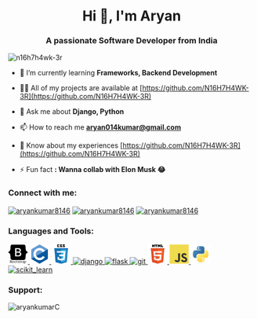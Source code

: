 <h1 align="center">Hi 👋, I'm Aryan</h1>
<h3 align="center">A passionate Software Developer from India</h3>

<p align="left"> <img src="https://komarev.com/ghpvc/?username=n16h7h4wk-3r&label=Profile%20views&color=0e75b6&style=flat" alt="n16h7h4wk-3r" /> </p>


- 🌱 I’m currently learning **Frameworks, Backend Development**

- 👨‍💻 All of my projects are available at [https://github.com/N16H7H4WK-3R](https://github.com/N16H7H4WK-3R)

- 💬 Ask me about **Django, Python**

- 📫 How to reach me **aryan014kumar@gmail.com**

- 📄 Know about my experiences [https://github.com/N16H7H4WK-3R](https://github.com/N16H7H4WK-3R)

- ⚡ Fun fact **: Wanna collab with Elon Musk 😂**

<h3 align="left">Connect with me:</h3>
<p align="left">
<a href="https://twitter.com/aryankumar8146" target="blank"><img align="center" src="https://raw.githubusercontent.com/rahuldkjain/github-profile-readme-generator/master/src/images/icons/Social/twitter.svg" alt="aryankumar8146" height="30" width="40" /></a>
<a href="https://linkedin.com/in/aryankumar8146" target="blank"><img align="center" src="https://raw.githubusercontent.com/rahuldkjain/github-profile-readme-generator/master/src/images/icons/Social/linked-in-alt.svg" alt="aryankumar8146" height="30" width="40" /></a>
<a href="https://instagram.com/aryankumar8146" target="blank"><img align="center" src="https://raw.githubusercontent.com/rahuldkjain/github-profile-readme-generator/master/src/images/icons/Social/instagram.svg" alt="aryankumar8146" height="30" width="40" /></a>
</p>

<h3 align="left">Languages and Tools:</h3>
<p align="left"> <a href="https://getbootstrap.com" target="_blank" rel="noreferrer"> <img src="https://raw.githubusercontent.com/devicons/devicon/master/icons/bootstrap/bootstrap-plain-wordmark.svg" alt="bootstrap" width="40" height="40"/> </a> <a href="https://www.cprogramming.com/" target="_blank" rel="noreferrer"> <img src="https://raw.githubusercontent.com/devicons/devicon/master/icons/c/c-original.svg" alt="c" width="40" height="40"/> </a> <a href="https://www.w3schools.com/css/" target="_blank" rel="noreferrer"> <img src="https://raw.githubusercontent.com/devicons/devicon/master/icons/css3/css3-original-wordmark.svg" alt="css3" width="40" height="40"/> </a> <a href="https://www.djangoproject.com/" target="_blank" rel="noreferrer"> <img src="https://cdn.worldvectorlogo.com/logos/django.svg" alt="django" width="40" height="40"/> </a> <a href="https://flask.palletsprojects.com/" target="_blank" rel="noreferrer"> <img src="https://www.vectorlogo.zone/logos/pocoo_flask/pocoo_flask-icon.svg" alt="flask" width="40" height="40"/> </a> <a href="https://git-scm.com/" target="_blank" rel="noreferrer"> <img src="https://www.vectorlogo.zone/logos/git-scm/git-scm-icon.svg" alt="git" width="40" height="40"/> </a> <a href="https://www.w3.org/html/" target="_blank" rel="noreferrer"> <img src="https://raw.githubusercontent.com/devicons/devicon/master/icons/html5/html5-original-wordmark.svg" alt="html5" width="40" height="40"/> </a> <a href="https://developer.mozilla.org/en-US/docs/Web/JavaScript" target="_blank" rel="noreferrer"> <img src="https://raw.githubusercontent.com/devicons/devicon/master/icons/javascript/javascript-original.svg" alt="javascript" width="40" height="40"/> </a> <a href="https://www.python.org" target="_blank" rel="noreferrer"> <img src="https://raw.githubusercontent.com/devicons/devicon/master/icons/python/python-original.svg" alt="python" width="40" height="40"/> </a> <a href="https://scikit-learn.org/" target="_blank" rel="noreferrer"> <img src="https://upload.wikimedia.org/wikipedia/commons/0/05/Scikit_learn_logo_small.svg" alt="scikit_learn" width="40" height="40"/> </a> </p>

<h3 align="left">Support:</h3>
<p><a href="https://www.buymeacoffee.com/aryankumarC"> <img align="left" src="https://cdn.buymeacoffee.com/buttons/v2/default-yellow.png" height="50" width="210" alt="aryankumarC" /></a></p><br><br>
